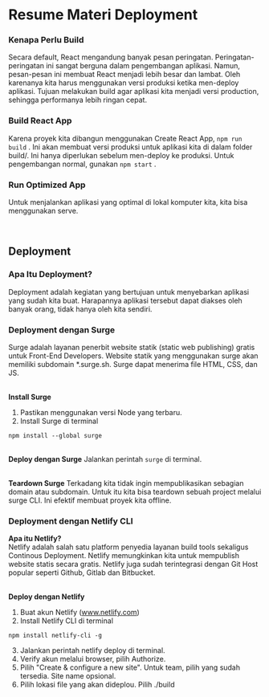# Resume Materi Deployment

### Kenapa Perlu Build

Secara default, React mengandung banyak pesan peringatan. Peringatan-peringatan ini sangat berguna dalam pengembangan aplikasi. Namun, pesan-pesan ini membuat React menjadi lebih besar dan lambat. Oleh karenanya kita harus menggunakan versi produksi ketika men-deploy aplikasi. Tujuan melakukan build agar aplikasi kita menjadi versi production, sehingga performanya lebih ringan cepat.

### Build React App

Karena proyek kita dibangun menggunakan Create React App, `npm run build` . Ini akan membuat versi produksi untuk aplikasi kita di dalam folder build/. Ini hanya diperlukan sebelum men-deploy ke produksi. Untuk pengembangan normal, gunakan `npm start` .

### Run Optimized App

Untuk menjalankan aplikasi yang optimal di lokal komputer kita, kita bisa menggunakan serve.

<br>

## Deployment

### Apa Itu Deployment?

Deployment adalah kegiatan yang bertujuan untuk menyebarkan aplikasi yang sudah kita buat. Harapannya aplikasi tersebut dapat diakses oleh banyak orang, tidak hanya oleh kita sendiri.

### Deployment dengan Surge

Surge adalah layanan penerbit website statik (static web publishing) gratis untuk Front-End Developers. Website statik yang menggunakan surge akan memiliki subdomain \*.surge.sh. Surge dapat menerima file HTML, CSS, dan JS.

<br> **Install Surge**

1. Pastikan menggunakan versi Node yang terbaru.
2. Install Surge di terminal

`npm install --global surge`

<br> **Deploy dengan Surge**
Jalankan perintah `surge` di terminal.

<br> **Teardown Surge**
Terkadang kita tidak ingin mempublikasikan sebagian domain atau subdomain. Untuk itu kita bisa teardown sebuah project melalui surge CLI. Ini efektif membuat proyek kita offline.

### Deployment dengan Netlify CLI

**Apa itu Netlify?**
<br> Netlify adalah salah satu platform penyedia layanan build tools sekaligus Continous Deployment. Netlify memungkinkan kita untuk mempublish website statis secara gratis. Netlify juga sudah terintegrasi dengan Git Host popular seperti Github, Gitlab dan Bitbucket.

<br> **Deploy dengan Netlify**

1. Buat akun Netlify (www.netlify.com)
2. Install Netlify CLI di terminal

`npm install netlify-cli -g`

3. Jalankan perintah netlify deploy di terminal.
4. Verify akun melalui browser, pilih Authorize.
5. Pilih "Create & configure a new site". Untuk team, pilih yang sudah tersedia. Site name opsional.
6. Pilih lokasi file yang akan dideplou. Pilih ./build

